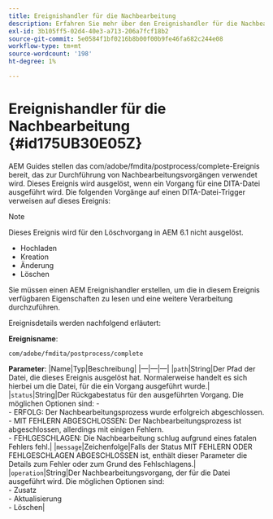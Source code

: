 ```yaml
---
title: Ereignishandler für die Nachbearbeitung
description: Erfahren Sie mehr über den Ereignishandler für die Nachbearbeitung
exl-id: 3b105ff5-02d4-40e3-a713-206a7fcf18b2
source-git-commit: 5e0584f1bf0216b8b00f00b9fe46fa682c244e08
workflow-type: tm+mt
source-wordcount: '198'
ht-degree: 1%

---
```


# Ereignishandler für die Nachbearbeitung {#id175UB30E05Z}

AEM Guides stellen das com/adobe/fmdita/postprocess/complete-Ereignis bereit, das zur Durchführung von Nachbearbeitungsvorgängen verwendet wird. Dieses Ereignis wird ausgelöst, wenn ein Vorgang für eine DITA-Datei ausgeführt wird. Die folgenden Vorgänge auf einen DITA-Datei-Trigger verweisen auf dieses Ereignis:

>[!NOTE]
>
> Dieses Ereignis wird für den Löschvorgang in AEM 6.1 nicht ausgelöst.

- Hochladen
- Kreation
- Änderung
- Löschen

Sie müssen einen AEM Ereignishandler erstellen, um die in diesem Ereignis verfügbaren Eigenschaften zu lesen und eine weitere Verarbeitung durchzuführen.

Ereignisdetails werden nachfolgend erläutert:

**Ereignisname**:

```
com/adobe/fmdita/postprocess/complete 
```

**Parameter**: |Name|Typ|Beschreibung| |—|—|—| |`path`|String|Der Pfad der Datei, die dieses Ereignis ausgelöst hat. Normalerweise handelt es sich hierbei um die Datei, für die ein Vorgang ausgeführt wurde.| |`status`|String|Der Rückgabestatus für den ausgeführten Vorgang. Die möglichen Optionen sind: - <br>- ERFOLG: Der Nachbearbeitungsprozess wurde erfolgreich abgeschlossen. <br>- MIT FEHLERN ABGESCHLOSSEN: Der Nachbearbeitungsprozess ist abgeschlossen, allerdings mit einigen Fehlern. <br>- FEHLGESCHLAGEN: Die Nachbearbeitung schlug aufgrund eines fatalen Fehlers fehl.| |`message`|Zeichenfolge|Falls der Status MIT FEHLERN ODER FEHLGESCHLAGEN ABGESCHLOSSEN ist, enthält dieser Parameter die Details zum Fehler oder zum Grund des Fehlschlagens.| |`operation`|String|Der Nachbearbeitungsvorgang, der für die Datei ausgeführt wird. Die möglichen Optionen sind:<br>- Zusatz <br>- Aktualisierung <br>- Löschen|
